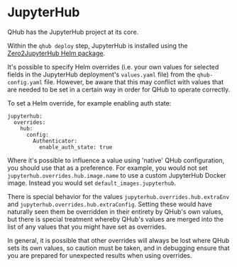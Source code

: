 # JupyterHub

QHub has the JupyterHub project at its core.

Within the `qhub deploy` step, JupyterHub is installed using the
[Zero2JupyterHub Helm package](https://zero-to-jupyterhub.readthedocs.io/).

It's possible to specify Helm overrides (i.e. your own values for selected fields in the JupyterHub deployment's
`values.yaml` file) from the `qhub-config.yaml` file. However, be aware that this may conflict with values that are
needed to be set in a certain way in order for QHub to operate correctly.

To set a Helm override, for example enabling auth state:

```
jupyterhub:
  overrides:
    hub:
      config:
        Authenticator:
          enable_auth_state: true
```

Where it's possible to influence a value using 'native' QHub configuration, you should use that as a preference. For
example, you would not set `jupyterhub.overrides.hub.image.name` to use a custom JupyterHub Docker image. Instead you
would set `default_images.jupyterhub`.

There is special behavior for the values `jupyterhub.overrides.hub.extraEnv` and `jupyterhub.overrides.hub.extraConfig`.
Setting these would have naturally seen them be overridden in their entirety by QHub's own values, but there is special
treatment whereby QHub's values are merged into the list of any values that you might have set as overrides.

In general, it is possible that other overrides will always be lost where QHub sets its own values, so caution must be
taken, and in debugging ensure that you are prepared for unexpected results when using overrides.
